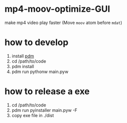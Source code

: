 # mp4-moov-optimize-GUI

make mp4 video play faster
(Move `moov` atom before `mdat`)

# how to develop

1. install [pdm](https://github.com/pdm-project/pdm)
2. cd /path/to/code
3. pdm install
4. pdm run pythonw main.pyw

# how to release a exe

1. cd /path/to/code
2. pdm run pyinstaller main.pyw -F
3. copy exe file in ./dist